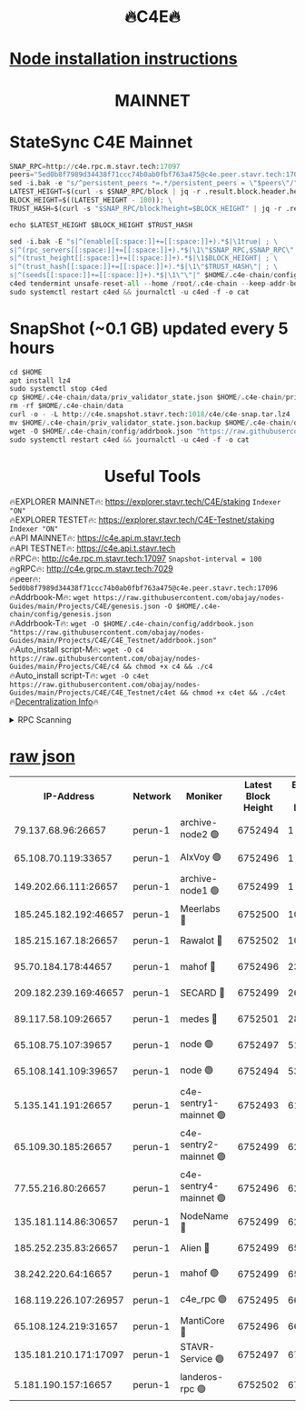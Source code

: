 <h1 align="center"> 🔥C4E🔥</h1>

[Node installation instructions](https://github.com/obajay/nodes-Guides/tree/main/Projects/C4E)
=

<h1 align="center"> MAINNET</h1>

# StateSync C4E Mainnet
```python
SNAP_RPC=http://c4e.rpc.m.stavr.tech:17097
peers="5ed0b8f7989d34438f71ccc74b0ab0fbf763a475@c4e.peer.stavr.tech:17096"
sed -i.bak -e "s/^persistent_peers *=.*/persistent_peers = \"$peers\"/" $HOME/.c4e-chain/config/config.toml
LATEST_HEIGHT=$(curl -s $SNAP_RPC/block | jq -r .result.block.header.height); \
BLOCK_HEIGHT=$((LATEST_HEIGHT - 100)); \
TRUST_HASH=$(curl -s "$SNAP_RPC/block?height=$BLOCK_HEIGHT" | jq -r .result.block_id.hash)

echo $LATEST_HEIGHT $BLOCK_HEIGHT $TRUST_HASH

sed -i.bak -E "s|^(enable[[:space:]]+=[[:space:]]+).*$|\1true| ; \
s|^(rpc_servers[[:space:]]+=[[:space:]]+).*$|\1\"$SNAP_RPC,$SNAP_RPC\"| ; \
s|^(trust_height[[:space:]]+=[[:space:]]+).*$|\1$BLOCK_HEIGHT| ; \
s|^(trust_hash[[:space:]]+=[[:space:]]+).*$|\1\"$TRUST_HASH\"| ; \
s|^(seeds[[:space:]]+=[[:space:]]+).*$|\1\"\"|" $HOME/.c4e-chain/config/config.toml
c4ed tendermint unsafe-reset-all --home /root/.c4e-chain --keep-addr-book
sudo systemctl restart c4ed && journalctl -u c4ed -f -o cat
```
# SnapShot (~0.1 GB) updated every 5 hours
```python
cd $HOME
apt install lz4
sudo systemctl stop c4ed
cp $HOME/.c4e-chain/data/priv_validator_state.json $HOME/.c4e-chain/priv_validator_state.json.backup
rm -rf $HOME/.c4e-chain/data
curl -o - -L http://c4e.snapshot.stavr.tech:1018/c4e/c4e-snap.tar.lz4 | lz4 -c -d - | tar -x -C $HOME/.c4e-chain --strip-components 2
mv $HOME/.c4e-chain/priv_validator_state.json.backup $HOME/.c4e-chain/data/priv_validator_state.json
wget -O $HOME/.c4e-chain/config/addrbook.json "https://raw.githubusercontent.com/obajay/nodes-Guides/main/Projects/C4E/addrbook.json"
sudo systemctl restart c4ed && journalctl -u c4ed -f -o cat
```
 <h1 align="center"> Useful Tools</h1>

🔥EXPLORER MAINNET🔥:  https://explorer.stavr.tech/C4E/staking            `Indexer "ON"` \
🔥EXPLORER TESTET🔥:   https://explorer.stavr.tech/C4E-Testnet/staking     `Indexer "ON"` \
🔥API MAINNET🔥:       https://c4e.api.m.stavr.tech \
🔥API TESTNET🔥:       https://c4e.api.t.stavr.tech \
🔥RPC🔥:               http://c4e.rpc.m.stavr.tech:17097                  `Snapshot-interval = 100` \
🔥gRPC🔥:              http://c4e.grpc.m.stavr.tech:7029 \
🔥peer🔥:              `5ed0b8f7989d34438f71ccc74b0ab0fbf763a475@c4e.peer.stavr.tech:17096` \
🔥Addrbook-M🔥:    ```wget https://raw.githubusercontent.com/obajay/nodes-Guides/main/Projects/C4E/genesis.json -O $HOME/.c4e-chain/config/genesis.json``` \
🔥Addrbook-T🔥:    ```wget -O $HOME/.c4e-chain/config/addrbook.json "https://raw.githubusercontent.com/obajay/nodes-Guides/main/Projects/C4E/C4E_Testnet/addrbook.json"``` \
🔥Auto_install script-M🔥: ```wget -O c4 https://raw.githubusercontent.com/obajay/nodes-Guides/main/Projects/C4E/c4 && chmod +x c4 && ./c4``` \
🔥Auto_install script-T🔥: ```wget -O c4et https://raw.githubusercontent.com/obajay/nodes-Guides/main/Projects/C4E/C4E_Testnet/c4et && chmod +x c4et && ./c4et``` \
🔥[Decentralization Info](https://github.com/obajay/StateSync-snapshots/tree/main/Projects/C4E/Decentralization)🔥




<details>
<summary>RPC Scanning</summary>

<h2 align="center"> We scan nodes in real time every 4 hours. And we provide the final result of RPC endpoints.
We cannot influence the operation of these nodes in any way. </h2>


```python
If Voting Power is higher than 0 --> then the Node is a validator of the network and may be subject to attack and be a potential threat to the chain.
```
```python
We marked such validators with a red symbol
```

</details>

[raw json](https://rpc-check.c4e.stavr.tech/c4e/rpc-c4e-result.json)
=



<table><tr><th>IP-Address</th><th>Network</th><th>Moniker</th><th>Latest Block Height</th><th>Earliest Block Height</th><th>Catching Up</th><th>Tx Index</th><th>Voting Power</th><th>Scan Time</th></tr><tr><td>79.137.68.96:26657</td><td>perun-1</td><td>archive-node2 🟢</td><td>6752494</td><td>1</td><td>False</td><td>on</td><td>0</td><td>2024-01-16T05:31:53.616837326UTC</td></tr><tr><td>65.108.70.119:33657</td><td>perun-1</td><td>AlxVoy 🟢</td><td>6752496</td><td>1</td><td>False</td><td>on</td><td>0</td><td>2024-01-16T05:32:10.276878227UTC</td></tr><tr><td>149.202.66.111:26657</td><td>perun-1</td><td>archive-node1 🟢</td><td>6752499</td><td>1</td><td>False</td><td>on</td><td>0</td><td>2024-01-16T05:32:26.284193941UTC</td></tr><tr><td>185.245.182.192:46657</td><td>perun-1</td><td>Meerlabs 🔴</td><td>6752500</td><td>1051501</td><td>False</td><td>on</td><td>527310</td><td>2024-01-16T05:32:29.887683048UTC</td></tr><tr><td>185.215.167.18:26657</td><td>perun-1</td><td>Rawalot 🔴</td><td>6752502</td><td>1090501</td><td>False</td><td>on</td><td>701423</td><td>2024-01-16T05:32:41.588597214UTC</td></tr><tr><td>95.70.184.178:44657</td><td>perun-1</td><td>mahof 🔴</td><td>6752496</td><td>2342001</td><td>False</td><td>off</td><td>1864179</td><td>2024-01-16T05:32:07.555120881UTC</td></tr><tr><td>209.182.239.169:46657</td><td>perun-1</td><td>SECARD 🔴</td><td>6752499</td><td>2616101</td><td>False</td><td>off</td><td>1136703</td><td>2024-01-16T05:32:23.613459410UTC</td></tr><tr><td>89.117.58.109:26657</td><td>perun-1</td><td>medes 🔴</td><td>6752501</td><td>2826001</td><td>False</td><td>off</td><td>1484927</td><td>2024-01-16T05:32:36.819212353UTC</td></tr><tr><td>65.108.75.107:39657</td><td>perun-1</td><td>node 🟢</td><td>6752497</td><td>5198801</td><td>False</td><td>on</td><td>0</td><td>2024-01-16T05:32:12.699165550UTC</td></tr><tr><td>65.108.141.109:39657</td><td>perun-1</td><td>node 🟢</td><td>6752494</td><td>5303301</td><td>False</td><td>on</td><td>0</td><td>2024-01-16T05:31:56.067160740UTC</td></tr><tr><td>5.135.141.191:26657</td><td>perun-1</td><td>c4e-sentry1-mainnet 🟢</td><td>6752493</td><td>6198001</td><td>False</td><td>on</td><td>0</td><td>2024-01-16T05:31:53.270405703UTC</td></tr><tr><td>65.109.30.185:26657</td><td>perun-1</td><td>c4e-sentry2-mainnet 🟢</td><td>6752499</td><td>6238301</td><td>False</td><td>on</td><td>0</td><td>2024-01-16T05:32:29.512354063UTC</td></tr><tr><td>77.55.216.80:26657</td><td>perun-1</td><td>c4e-sentry4-mainnet 🟢</td><td>6752496</td><td>6241001</td><td>False</td><td>on</td><td>0</td><td>2024-01-16T05:32:07.921976344UTC</td></tr><tr><td>135.181.114.86:30657</td><td>perun-1</td><td>NodeName 🔴</td><td>6752499</td><td>6284301</td><td>False</td><td>off</td><td>140495</td><td>2024-01-16T05:32:26.617935007UTC</td></tr><tr><td>185.252.235.83:26657</td><td>perun-1</td><td>Alien 🔴</td><td>6752499</td><td>6502501</td><td>False</td><td>on</td><td>1136703</td><td>2024-01-16T05:32:27.000546843UTC</td></tr><tr><td>38.242.220.64:16657</td><td>perun-1</td><td>mahof 🟢</td><td>6752499</td><td>6545801</td><td>False</td><td>off</td><td>0</td><td>2024-01-16T05:32:23.932959374UTC</td></tr><tr><td>168.119.226.107:26957</td><td>perun-1</td><td>c4e_rpc 🟢</td><td>6752495</td><td>6652495</td><td>False</td><td>on</td><td>0</td><td>2024-01-16T05:32:00.546875497UTC</td></tr><tr><td>65.108.124.219:31657</td><td>perun-1</td><td>MantiCore 🔴</td><td>6752496</td><td>6652496</td><td>False</td><td>off</td><td>193286</td><td>2024-01-16T05:32:07.054002486UTC</td></tr><tr><td>135.181.210.171:17097</td><td>perun-1</td><td>STAVR-Service 🟢</td><td>6752497</td><td>6748501</td><td>False</td><td>on</td><td>0</td><td>2024-01-16T05:32:15.120681357UTC</td></tr><tr><td>5.181.190.157:16657</td><td>perun-1</td><td>landeros-rpc 🟢</td><td>6752502</td><td>6750901</td><td>False</td><td>on</td><td>0</td><td>2024-01-16T05:32:41.262329677UTC</td></tr></table>
